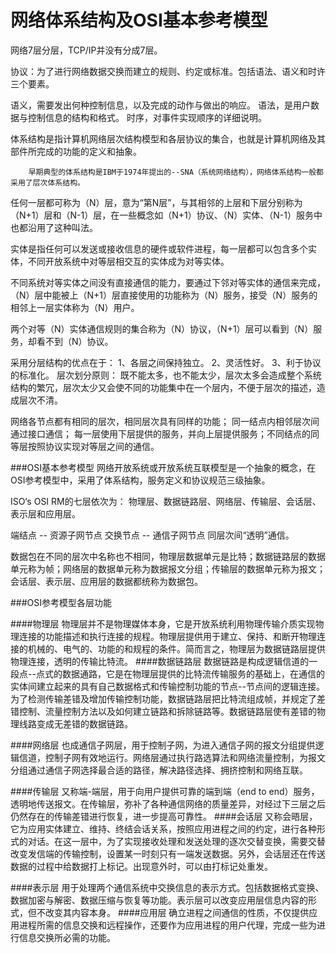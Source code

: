 # 网络体系结构及OSI基本参考模型

网络7层分层，TCP/IP并没有分成7层。



协议：为了进行网络数据交换而建立的规则、约定或标准。包括语法、语义和时许三个要素。

语义，需要发出何种控制信息，以及完成的动作与做出的响应。
语法，是用户数据与控制信息的结构和格式。
时序，对事件实现顺序的详细说明。

体系结构是指计算机网络层次结构模型和各层协议的集合，也就是计算机网络及其部件所完成的功能的定义和抽象。
		
		早期典型的体系结构是IBM于1974年提出的--SNA（系统网络结构），网络体系结构一般都采用了层次体系结构。
		
任何一层都可称为（N）层，意为“第N层”，与其相邻的上层和下层分别称为（N+1）层和（N-1）层，在一些概念如（N+1）协议、（N）实体、（N-1）服务中也都沿用了这种叫法。

实体是指任何可以发送或接收信息的硬件或软件进程，每一层都可以包含多个实体，不同开放系统中对等层相交互的实体成为对等实体。

不同系统对等实体之间没有直接通信的能力，要通过下邻对等实体的通信来完成，（N）层中能被上（N+1）层直接使用的功能称为（N）服务，接受（N）服务的相邻上一层实体称为（N）用户。

两个对等（N）实体通信规则的集合称为（N）协议，（N+1）层可以看到（N）服务，却看不到（N）协议。

采用分层结构的优点在于：
1、各层之间保持独立。
2、灵活性好。
3、利于协议的标准化。
层次划分原则：
既不能太多，也不能太少，层次太多会造成整个系统结构的繁冗，层次太少又会使不同的功能集中在一个层内，不便于层次的描述，造成层次不清。

网络各节点都有相同的层次，相同层次具有同样的功能；
同一结点内相邻层次间通过接口通信；
每一层使用下层提供的服务，并向上层提供服务；不同结点的同等层按照协议实现对等层之间的通信。

###OSI基本参考模型
网络开放系统或开放系统互联模型是一个抽象的概念，在OSI参考模型中，采用了体系结构，服务定义和协议规范三级抽象。

ISO‘s OSI RM的七层依次为： 物理层、数据链路层、网络层、传输层、会话层、表示层和应用层。


端结点 -- 资源子网节点
交换节点 -- 通信子网节点
同层次间“透明”通信。

数据包在不同的层次中名称也不相同，物理层数据单元是比特；数据链路层的数据单元称为帧；网络层的数据单元称为数据报文分组；传输层的数据单元称为报文；会话层、表示层、应用层的数据都统称为数据包。


###OSI参考模型各层功能

####物理层
物理层并不是物理媒体本身，它是开放系统利用物理传输介质实现物理连接的功能描述和执行连接的规程。物理层提供用于建立、保持、和断开物理连接的机械的、电气的、功能的和规程的条件。简而言之，物理层为数据链路层提供物理连接，透明的传输比特流。
####数据链路层
数据链路是构成逻辑信道的一段点--点式的数据通路，它是在物理层提供的比特流传输服务的基础上，在通信的实体间建立起来的具有自己数据格式和传输控制功能的节点--节点间的逻辑连接。为了检测传输差错及增加传输控制功能，数据链路层把比特流组成帧，并规定了差错控制、流量控制方法以及如何建立链路和拆除链路等。数据链路层使有差错的物理线路变成无差错的数据链路。

####网络层
也成通信子网层，用于控制子网，为进入通信子网的报文分组提供逻辑信道，控制子网有效地运行。网络层通过执行路选算法和网络流量控制，为报文分组通过通信子网选择最合适的路径，解决路径选择、拥挤控制和网络互联。

####传输层
又称端-端层，用于向用户提供可靠的端到端（end to end）服务，透明地传送报文。在传输层，弥补了各种通信网络的质量差异，对经过下三层之后仍然存在的传输差错进行恢复，进一步提高可靠性。
####会话层
又称会晤层，它为应用实体建立、维持、终结会话关系，按照应用进程之间的约定，进行各种形式的对话。在这一层中，为了实现接收处理和发送处理的逐次交替变换，需要交替改变发信端的传输控制，设置某一时刻只有一端发送数据。另外，会话层还在传送数据的过程中给数据打上标记。出现意外时，可以由打标记处重发。

####表示层
用于处理两个通信系统中交换信息的表示方式。包括数据格式变换、数据加密与解密、数据压缩与恢复等功能。表示层可以改变应用层信息内容的形式，但不改变其内容本身。
####应用层
确立进程之间通信的性质，不仅提供应用进程所需的信息交换和远程操作，还要作为应用进程的用户代理，完成一些为进行信息交换所必需的功能。

